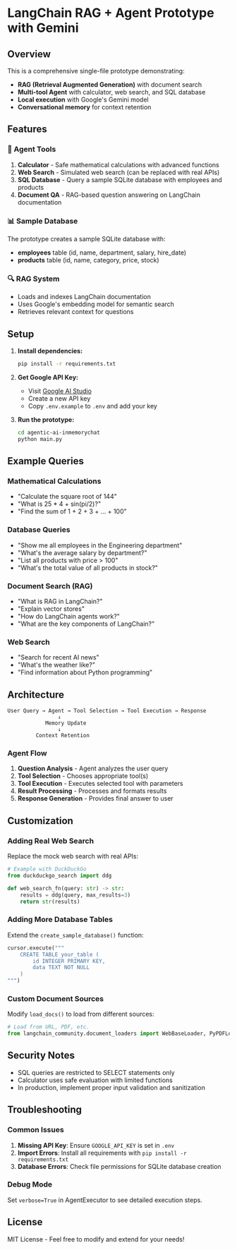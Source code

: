 # LangChain RAG + Agent Prototype with Gemini

## Overview
This is a comprehensive single-file prototype demonstrating:
- **RAG (Retrieval Augmented Generation)** with document search
- **Multi-tool Agent** with calculator, web search, and SQL database
- **Local execution** with Google's Gemini model
- **Conversational memory** for context retention

## Features

### 🤖 Agent Tools
1. **Calculator** - Safe mathematical calculations with advanced functions
2. **Web Search** - Simulated web search (can be replaced with real APIs)
3. **SQL Database** - Query a sample SQLite database with employees and products
4. **Document QA** - RAG-based question answering on LangChain documentation

### 📊 Sample Database
The prototype creates a sample SQLite database with:
- **employees** table (id, name, department, salary, hire_date)
- **products** table (id, name, category, price, stock)

### 🔍 RAG System
- Loads and indexes LangChain documentation
- Uses Google's embedding model for semantic search
- Retrieves relevant context for questions

## Setup

1. **Install dependencies:**
   ```bash
   pip install -r requirements.txt
   ```

2. **Get Google API Key:**
   - Visit [Google AI Studio](https://makersuite.google.com/app/apikey)
   - Create a new API key
   - Copy `.env.example` to `.env` and add your key

3. **Run the prototype:**
   ```bash
   cd agentic-ai-inmemorychat
   python main.py
   ```

## Example Queries

### Mathematical Calculations
- "Calculate the square root of 144"
- "What is 25 * 4 + sin(pi/2)?"
- "Find the sum of 1 + 2 + 3 + ... + 100"

### Database Queries
- "Show me all employees in the Engineering department"
- "What's the average salary by department?"
- "List all products with price > 100"
- "What's the total value of all products in stock?"

### Document Search (RAG)
- "What is RAG in LangChain?"
- "Explain vector stores"
- "How do LangChain agents work?"
- "What are the key components of LangChain?"

### Web Search
- "Search for recent AI news"
- "What's the weather like?"
- "Find information about Python programming"

## Architecture

```
User Query → Agent → Tool Selection → Tool Execution → Response
                ↓
            Memory Update
                ↓
         Context Retention
```

### Agent Flow
1. **Question Analysis** - Agent analyzes the user query
2. **Tool Selection** - Chooses appropriate tool(s)
3. **Tool Execution** - Executes selected tool with parameters
4. **Result Processing** - Processes and formats results
5. **Response Generation** - Provides final answer to user

## Customization

### Adding Real Web Search
Replace the mock web search with real APIs:
```python
# Example with DuckDuckGo
from duckduckgo_search import ddg

def web_search_fn(query: str) -> str:
    results = ddg(query, max_results=3)
    return str(results)
```

### Adding More Database Tables
Extend the `create_sample_database()` function:
```python
cursor.execute("""
    CREATE TABLE your_table (
        id INTEGER PRIMARY KEY,
        data TEXT NOT NULL
    )
""")
```

### Custom Document Sources
Modify `load_docs()` to load from different sources:
```python
# Load from URL, PDF, etc.
from langchain_community.document_loaders import WebBaseLoader, PyPDFLoader
```

## Security Notes
- SQL queries are restricted to SELECT statements only
- Calculator uses safe evaluation with limited functions
- In production, implement proper input validation and sanitization

## Troubleshooting

### Common Issues
1. **Missing API Key**: Ensure `GOOGLE_API_KEY` is set in `.env`
2. **Import Errors**: Install all requirements with `pip install -r requirements.txt`
3. **Database Errors**: Check file permissions for SQLite database creation

### Debug Mode
Set `verbose=True` in AgentExecutor to see detailed execution steps.

## License
MIT License - Feel free to modify and extend for your needs!